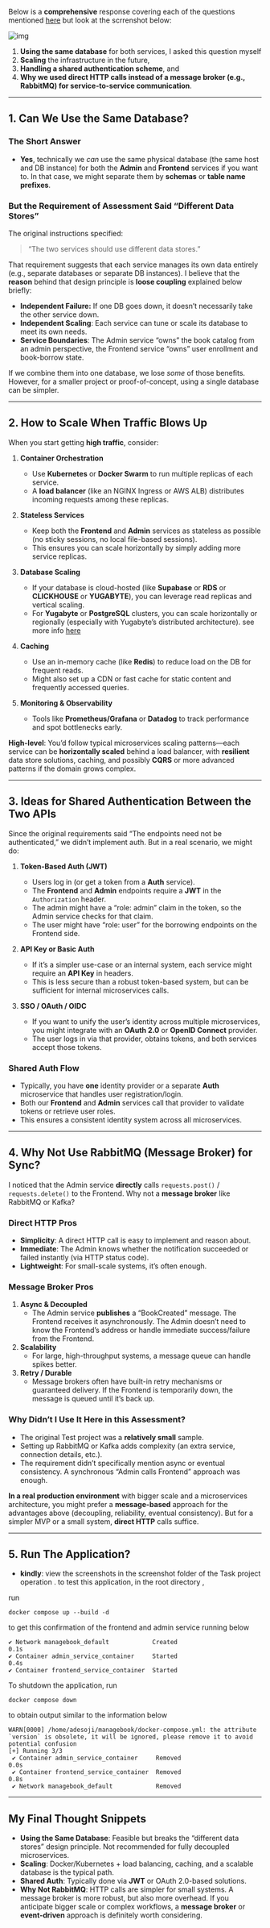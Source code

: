 Below is a **comprehensive** response covering each of the questions mentioned [here](https://smartapply.indeed.com/beta/indeedapply/form/questions/1) but look at the scrrenshot below:

![img](./questions.png)

1. **Using the same database** for both services, I asked this question myself 
2. **Scaling** the infrastructure in the future,  
3. **Handling a shared authentication scheme**, and  
4. **Why we used direct HTTP calls instead of a **message broker** (e.g., RabbitMQ) for service-to-service communication**.

---

## 1. Can We Use the Same Database?

### The Short Answer
- **Yes**, technically we *can* use the same physical database (the same host and DB instance) for both the **Admin** and **Frontend** services if you want to. In that case, we might separate them by **schemas** or **table name prefixes**.  

### But the Requirement of Assessment Said “Different Data Stores”
The original instructions specified:  
> “The two services should use different data stores.”

That requirement suggests that each service manages its own data entirely (e.g., separate databases or separate DB instances). I believe that the **reason** behind that design principle is **loose coupling** explained below briefly:

- **Independent Failure:** If one DB goes down, it doesn’t necessarily take the other service down.  
- **Independent Scaling**: Each service can tune or scale its database to meet its own needs.  
- **Service Boundaries**: The Admin service “owns” the book catalog from an admin perspective, the Frontend service “owns” user enrollment and book-borrow state.  

If we combine them into one database, we lose *some* of those benefits. However, for a smaller project or proof-of-concept, using a single database can be simpler.

---

## 2. How to Scale When Traffic Blows Up

When you start getting **high traffic**, consider:

1. **Container Orchestration**  
   - Use **Kubernetes** or **Docker Swarm** to run multiple replicas of each service.  
   - A **load balancer** (like an NGINX Ingress or AWS ALB) distributes incoming requests among these replicas.

2. **Stateless Services**  
   - Keep both the **Frontend** and **Admin** services as stateless as possible (no sticky sessions, no local file-based sessions).  
   - This ensures you can scale horizontally by simply adding more service replicas.

3. **Database Scaling**  
   - If your database is cloud-hosted (like **Supabase** or **RDS** or **CLICKHOUSE** or **YUGABYTE**), you can leverage read replicas and vertical scaling.  
   - For **Yugabyte** or **PostgreSQL** clusters, you can scale horizontally or regionally (especially with Yugabyte’s distributed architecture). see more info [here](https://www.yugabyte.com/blog/understanding-how-yugabyte-db-runs-on-kubernetes/)

4. **Caching**  
   - Use an in-memory cache (like **Redis**) to reduce load on the DB for frequent reads.  
   - Might also set up a CDN  or fast cache for static content and frequently accessed queries.

5. **Monitoring & Observability**  
   - Tools like **Prometheus/Grafana** or **Datadog** to track performance and spot bottlenecks early.

**High-level**: You’d follow typical microservices scaling patterns—each service can be **horizontally scaled** behind a load balancer, with **resilient** data store solutions, caching, and possibly **CQRS** or more advanced patterns if the domain grows complex.

---

## 3. Ideas for Shared Authentication Between the Two APIs

Since the original requirements said “The endpoints need not be authenticated,” we didn’t implement auth. But in a real scenario, we might do:

1. **Token-Based Auth (JWT)**  
   - Users log in (or get a token from a **Auth** service).  
   - The **Frontend** and **Admin** endpoints require a **JWT** in the `Authorization` header.  
   - The admin might have a “role: admin” claim in the token, so the Admin service checks for that claim.  
   - The user might have “role: user” for the borrowing endpoints on the Frontend side.

2. **API Key or Basic Auth**  
   - If it’s a simpler use-case or an internal system, each service might require an **API Key** in headers.  
   - This is less secure than a robust token-based system, but can be sufficient for internal microservices calls.

3. **SSO / OAuth / OIDC**  
   - If you want to unify the user’s identity across multiple microservices, you might integrate with an **OAuth 2.0** or **OpenID Connect** provider.  
   - The user logs in via that provider, obtains tokens, and both services accept those tokens.

### Shared Auth Flow
- Typically, you have **one** identity provider or a separate **Auth** microservice that handles user registration/login.  
- Both our **Frontend** and **Admin** services call that provider to validate tokens or retrieve user roles.  
- This ensures a consistent identity system across all microservices.

---

## 4. Why Not Use RabbitMQ (Message Broker) for Sync?

I noticed that the Admin service **directly** calls `requests.post()` / `requests.delete()` to the Frontend. Why not a **message broker** like RabbitMQ or Kafka?

### Direct HTTP Pros
- **Simplicity**: A direct HTTP call is easy to implement and reason about.  
- **Immediate**: The Admin knows whether the notification succeeded or failed instantly (via HTTP status code).  
- **Lightweight**: For small-scale systems, it’s often enough.

### Message Broker Pros
1. **Async & Decoupled**  
   - The Admin service **publishes** a “BookCreated” message. The Frontend receives it asynchronously. The Admin doesn’t need to know the Frontend’s address or handle immediate success/failure from the Frontend.  
2. **Scalability**  
   - For large, high-throughput systems, a message queue can handle spikes better.  
3. **Retry / Durable**  
   - Message brokers often have built-in retry mechanisms or guaranteed delivery. If the Frontend is temporarily down, the message is queued until it’s back up.

### Why Didn’t I Use It Here in this Assessment?
- The original Test project was a **relatively small** sample.  
- Setting up RabbitMQ or Kafka adds complexity (an extra service, connection details, etc.).  
- The requirement didn’t specifically mention async or eventual consistency. A synchronous “Admin calls Frontend” approach was enough.

**In a real production environment** with bigger scale and a microservices architecture, you might prefer a **message-based** approach for the advantages above (decoupling, reliability, eventual consistency). But for a simpler MVP or a small system, **direct HTTP** calls suffice.

---


## 5. Run The Application?

- **kindly**: view the screenshots in the screenshot folder  of the Task project operation . to test this application, in the root directory , 

run

```
docker compose up --build -d
```

to get this confirmation of the frontend and admin service running below
```
✔ Network managebook_default            Created                                                                                                              0.1s 
✔ Container admin_service_container     Started                                                                                                              0.4s 
✔ Container frontend_service_container  Started  
```

To shutdown the application,  run

```
docker compose down
```

to obtain output similar to the information below

```
WARN[0000] /home/adesoji/managebook/docker-compose.yml: the attribute `version` is obsolete, it will be ignored, please remove it to avoid potential confusion 
[+] Running 3/3
 ✔ Container admin_service_container     Removed                                                                                                              0.0s 
 ✔ Container frontend_service_container  Removed                                                                                                              0.8s 
 ✔ Network managebook_default            Removed 
```
---
## My Final Thought Snippets 

- **Using the Same Database**: Feasible but breaks the “different data stores” design principle. Not recommended for fully decoupled microservices.  
- **Scaling**: Docker/Kubernetes + load balancing, caching, and a scalable database is the typical path.  
- **Shared Auth**: Typically done via **JWT** or OAuth 2.0-based solutions.  
- **Why Not RabbitMQ**: HTTP calls are simpler for small systems. A message broker is more robust, but also more overhead. If you anticipate bigger scale or complex workflows, a **message broker** or **event-driven** approach is definitely worth considering.